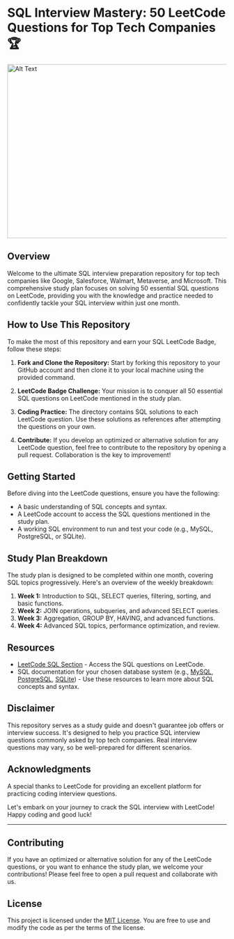 # SQL Interview Mastery: 50 LeetCode Questions for Top Tech Companies 🏆

<img src="https://www.google.com/url?sa=i&url=https%3A%2F%2Fleetcode.com%2Fstudyplan%2Ftop-sql-50%2F&psig=AOvVaw0IVUMMw0bt6mqMMt58NJIi&ust=1689958858325000&source=images&cd=vfe&opi=89978449&ved=0CBEQjRxqFwoTCIiT_sThnYADFQAAAAAdAAAAABAE" width="880" height="400" alt="Alt Text">

## Overview
Welcome to the ultimate SQL interview preparation repository for top tech companies like Google, Salesforce, Walmart, Metaverse, and Microsoft. This comprehensive study plan focuses on solving 50 essential SQL questions on LeetCode, providing you with the knowledge and practice needed to confidently tackle your SQL interview within just one month.

## How to Use This Repository
To make the most of this repository and earn your SQL LeetCode Badge, follow these steps:

1. **Fork and Clone the Repository:** Start by forking this repository to your GitHub account and then clone it to your local machine using the provided command.

3. **LeetCode Badge Challenge:** Your mission is to conquer all 50 essential SQL questions on LeetCode mentioned in the study plan. 

4. **Coding Practice:** The directory contains SQL solutions to each LeetCode question. Use these solutions as references after attempting the questions on your own.

5. **Contribute:** If you develop an optimized or alternative solution for any LeetCode question, feel free to contribute to the repository by opening a pull request. Collaboration is the key to improvement!

## Getting Started
Before diving into the LeetCode questions, ensure you have the following:

- A basic understanding of SQL concepts and syntax.
- A LeetCode account to access the SQL questions mentioned in the study plan.
- A working SQL environment to run and test your code (e.g., MySQL, PostgreSQL, or SQLite).

## Study Plan Breakdown
The study plan is designed to be completed within one month, covering SQL topics progressively. Here's an overview of the weekly breakdown:

1. **Week 1:** Introduction to SQL, SELECT queries, filtering, sorting, and basic functions.
2. **Week 2:** JOIN operations, subqueries, and advanced SELECT queries.
3. **Week 3:** Aggregation, GROUP BY, HAVING, and advanced functions.
4. **Week 4:** Advanced SQL topics, performance optimization, and review.

## Resources
- [LeetCode SQL Section](https://leetcode.com/problemset/database/) - Access the SQL questions on LeetCode.
- SQL documentation for your chosen database system (e.g., [MySQL](https://dev.mysql.com/doc/), [PostgreSQL](https://www.postgresql.org/docs/), [SQLite](https://www.sqlite.org/docs.html)) - Use these resources to learn more about SQL concepts and syntax.

## Disclaimer
This repository serves as a study guide and doesn't guarantee job offers or interview success. It's designed to help you practice SQL interview questions commonly asked by top tech companies. Real interview questions may vary, so be well-prepared for different scenarios.

## Acknowledgments
A special thanks to LeetCode for providing an excellent platform for practicing coding interview questions.

Let's embark on your journey to crack the SQL interview with LeetCode! Happy coding and good luck!

---

## Contributing
If you have an optimized or alternative solution for any of the LeetCode questions, or you want to enhance the study plan, we welcome your contributions! Please feel free to open a pull request and collaborate with us.

## License
This project is licensed under the [MIT License](LICENSE). You are free to use and modify the code as per the terms of the license.


